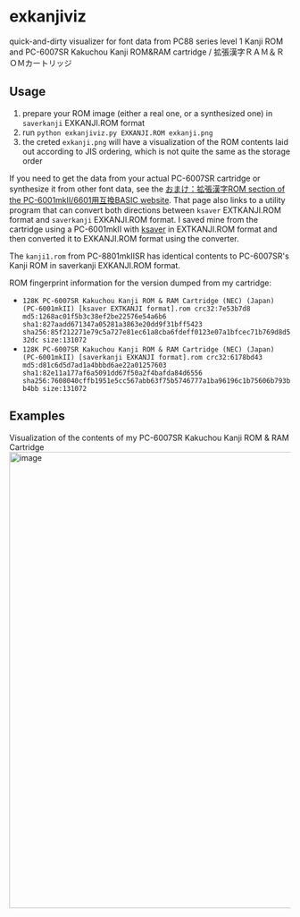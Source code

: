 # exkanjiviz
quick-and-dirty visualizer for font data from PC88 series level 1 Kanji ROM and PC-6007SR Kakuchou Kanji ROM&RAM cartridge / 拡張漢字ＲＡＭ＆ＲＯＭカートリッジ

## Usage
1. prepare your ROM image (either a real one, or a synthesized one) in `saverkanji` EXKANJI.ROM format
2. run `python exkanjiviz.py EXKANJI.ROM exkanji.png`
3. the creted `exkanji.png` will have a visualization of the ROM contents laid out according to JIS ordering, which is not quite the same as the storage order

If you need to get the data from your actual PC-6007SR cartridge or synthesize it from other font data, see the [おまけ：拡張漢字ROM
 section of the PC-6001mkII/6601用互換BASIC website](http://000.la.coocan.jp/p6/basic66.html#:~:text=%E5%A4%89%E6%8F%9B%E3%81%97%E3%81%9F%E4%BE%8B-,%E3%81%8A%E3%81%BE%E3%81%91%EF%BC%9A%E6%8B%A1%E5%BC%B5%E6%BC%A2%E5%AD%97ROM,-%E3%82%A8%E3%83%9F%E3%83%A5%E3%83%AC%E3%83%BC%E3%82%BF%E3%81%A7%E3%81%AE). That page also links to a utility program that can convert both directions between `ksaver` EXTKANJI.ROM format and `saverkanji` EXKANJI.ROM format. I saved mine from the cartridge using a PC-6001mkII with [ksaver](https://web.archive.org/web/20071223192215/http://www.kisweb.ne.jp/personal/windy/pc6001/p6soft.html#ksaver) in EXTKANJI.ROM format and then converted it to EXKANJI.ROM format using the converter.

The `kanji1.rom` from PC-8801mkIISR has identical contents to PC-6007SR's Kanji ROM in saverkanji EXKANJI.ROM format.

ROM fingerprint information for the version dumped from my cartridge:
- `128K PC-6007SR Kakuchou Kanji ROM & RAM Cartridge (NEC) (Japan) (PC-6001mkII) [ksaver EXTKANJI format].rom crc32:7e53b7d8 md5:1268ac01f5b3c38ef2be22576e54a6b6 sha1:827aadd671347a05281a3863e20dd9f31bff5423 sha256:85f212271e79c5a727e81ec61a8cba6fdeff0123e07a1bfcec71b769d8d532dc size:131072`
- `128K PC-6007SR Kakuchou Kanji ROM & RAM Cartridge (NEC) (Japan) (PC-6001mkII) [saverkanji EXKANJI format].rom crc32:6178bd43 md5:d81c6d5d7ad1a4bbbd6ae22a01257603 sha1:82e11a177af6a5091dd67f50a2f4bafda84d6556 sha256:7608040cffb1951e5cc567abb63f75b5746777a1ba96196c1b75606b793bb4bb size:131072`
## Examples
Visualization of the contents of my PC-6007SR Kakuchou Kanji ROM & RAM Cartridge
<img width="4352" height="816" alt="image" src="https://github.com/user-attachments/assets/483740eb-65ea-4c14-82cd-d18ba5c1811d" />

